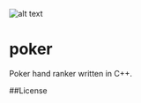 ![alt text](http://donnemartin.com/wp-content/uploads/2014/10/poker_cover.jpg)

poker
============

Poker hand ranker written in C++.

##License

  